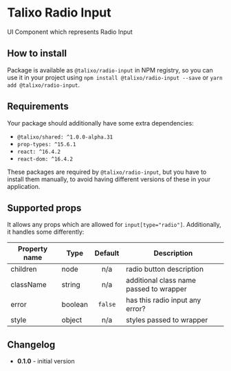 # Talixo Radio Input

UI Component which represents Radio Input

## How to install

Package is available as `@talixo/radio-input` in NPM registry, so you can use it in your project
using `npm install @talixo/radio-input --save` or `yarn add @talixo/radio-input`.

## Requirements

Your package should additionally have some extra dependencies:

- `@talixo/shared: ^1.0.0-alpha.31`
- `prop-types: ^15.6.1`
- `react: ^16.4.2`
- `react-dom: ^16.4.2`

These packages are required by `@talixo/radio-input`, but you have to install them manually,
to avoid having different versions of these in your application.

## Supported props

It allows any props which are allowed for `input[type="radio"]`. Additionally, it handles some differently:

Property name | Type      | Default | Description                    
--------------|-----------|:-------:|--------------------------------
children      | node      | n/a     | radio button description 
className     | string    | n/a     | additional class name passed to wrapper
error         | boolean   | `false` | has this radio input any error?
style         | object    | n/a     | styles passed to wrapper

## Changelog

- **0.1.0** - initial version
